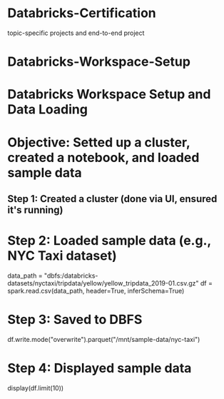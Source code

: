 # Databricks-Certification
topic-specific projects and end-to-end project





# Databricks-Workspace-Setup

# Databricks Workspace Setup and Data Loading
# Objective: Setted up a cluster, created a notebook, and loaded sample data

## Step 1: Created a cluster (done via UI, ensured it's running)




# Step 2: Loaded sample data (e.g., NYC Taxi dataset)
data_path = "dbfs:/databricks-datasets/nyctaxi/tripdata/yellow/yellow_tripdata_2019-01.csv.gz"
df = spark.read.csv(data_path, header=True, inferSchema=True)


# Step 3: Saved to DBFS
df.write.mode("overwrite").parquet("/mnt/sample-data/nyc-taxi")



# Step 4: Displayed sample data
display(df.limit(10))
